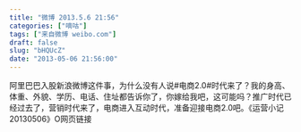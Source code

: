 ```yaml
---
title: "微博 2013.5.6 21:56"
categories: ["嘀咕"]
tags: ["来自微博 weibo.com"]
draft: false
slug: "bHQUcZ"
date: "2013-05-06 21:56:00"
---
```


<p>阿里巴巴入股新浪微博这件事，为什么没有人说#电商2.0#时代来了？我的身高、体重、外貌、学历、电话、住址都告诉你了，你嫁给我吧，这可能吗？推广时代已经过去了，营销时代来了，电商进入互动时代，准备迎接电商2.0吧。《运营小记20130506》O网页链接 ​​​​</p>
